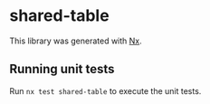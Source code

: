 # shared-table

This library was generated with [Nx](https://nx.dev).

## Running unit tests

Run `nx test shared-table` to execute the unit tests.
